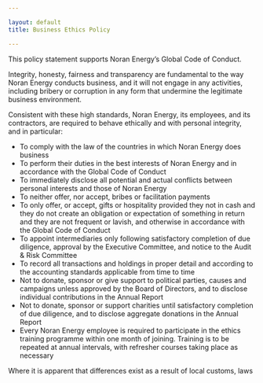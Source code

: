 ```yaml
---

layout: default
title: Business Ethics Policy

---
```


This policy statement supports Noran Energy’s Global Code of Conduct.

Integrity, honesty, fairness and transparency are fundamental to the way Noran Energy conducts business, and it will not engage in any activities, including bribery or corruption in any form that undermine the legitimate business environment.

Consistent with these high standards, Noran Energy, its employees, and its contractors, are required to behave ethically and with personal integrity, and in particular:

- To comply with the law of the countries in which Noran Energy does business
- To perform their duties in the best interests of Noran Energy and in accordance with the Global Code of Conduct
- To immediately disclose all potential and actual conflicts between personal interests and those of Noran Energy
- To neither offer, nor accept, bribes or facilitation payments
- To only offer, or accept, gifts or hospitality provided they not in cash and they do not create an obligation or expectation of something in return and they are not frequent or lavish, and otherwise in accordance with the Global Code of Conduct
- To appoint intermediaries only following satisfactory completion of due diligence, approval by the Executive Committee, and notice to the Audit & Risk Committee
- To record all transactions and holdings in proper detail and according to the accounting standards applicable from time to time
- Not to donate, sponsor or give support to political parties, causes and campaigns unless approved by the Board of Directors, and to disclose individual contributions in the Annual Report
- Not to donate, sponsor or support charities until satisfactory completion of due diligence, and to disclose aggregate donations in the Annual Report
- Every Noran Energy employee is required to participate in the ethics training programme within one month of joining. Training is to be repeated at annual intervals, with refresher courses taking place as necessary

Where it is apparent that differences exist as a result of local customs, laws